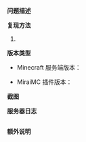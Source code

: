 <!--
【填写前注意】

发Issue前请先看看Issue列表里有没有你的问题，包括已关闭的问题。如有，请关注相关Issue而不是重复发问。
请不要删除模板中的任何内容，只填写你应该填写的。
标题和内容不必加敬词，所有人都是平等的。
请勿在标题中增加如“帮帮我”、“急急急”、“大神”之类的无意义词汇，我可能会反感从而选择性忽略你的问题。

【Gitee用户注意】
Gitee Issue Tracker不接受有关新功能/特性的建议，请前往Github提交：https://github.com/DreamVoid/DreamVoid/issues
不再接受从 Gitee 提交的任何 issue。
-->

**问题描述**
<!-- 在下方的空行描述你的问题 -->

<!-- 在上方的空行描述你的问题 -->

**复现方法**
<!-- 在下方的空行描述如何触发这个漏洞 -->
1. 
<!-- 在上方的空行描述如何触发这个漏洞 -->

**版本类型**
<!-- 【Minecraft 服务端版本】例如 Paper-1.12.2，在服务端输入 /ver 查看版本 -->
* Minecraft 服务端版本：

<!-- 【MiraiMC 插件版本】例如 1.4，在服务端输入 /miraimc 查看版本 -->
* MiraiMC 插件版本：

**截图**
<!-- 在下方提供问题发生时的截图（如果有的话，可以直接拖动图片到编辑框） -->

<!-- 在上方提供问题发生时的截图 -->

**服务器日志**
<!-- 
在下方的“ ``` ”符号中间复制你的服务端日志，请确保所有日志内容都在两行“ ``` ”之内。
请提供完整的服务端日志，自以为知道问题所在而仅提供一两行将被直接关闭。
请勿直接上传服务端运行一段时间后的日志，请在重新启动服务器后立刻复现出错的操作。
-->
```

```

**额外说明**
<!-- 
还有什么要补充的吗？
例如系统是什么版本、Java是什么版本、你使用了什么依赖MiraiMC的插件、重置插件配置后问题是否仍然存在、你使用的插件列表
-->
